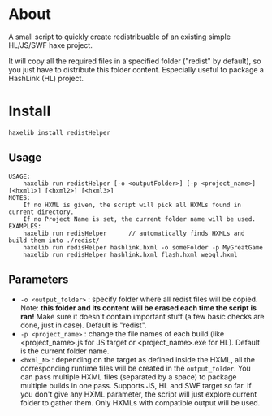 # About

A small script to quickly create redistribuable of an existing simple HL/JS/SWF haxe project.

It will copy all the required files in a specified folder ("redist" by default), so you just have to distribute this folder content. Especially useful to package a HashLink (HL) project.

# Install

```
haxelib install redistHelper
```

## Usage

```
USAGE:
    haxelib run redistHelper [-o <outputFolder>] [-p <project_name>] [<hxml1>] [<hxml2>] [<hxml3>]
NOTES:
    If no HXML is given, the script will pick all HXMLs found in current directory.
    If no Project Name is set, the current folder name will be used.
EXAMPLES:
    haxelib run redisHelper      // automatically finds HXMLs and build them into ./redist/
    haxelib run redisHelper hashlink.hxml -o someFolder -p MyGreatGame
    haxelib run redisHelper hashlink.hxml flash.hxml webgl.hxml
```

## Parameters

 - ``-o <output_folder>`` : specify folder where all redist files will be copied. Note: **this folder and its content will be erased each time the script is ran!** Make sure it doesn't contain important stuff (a few basic checks are done, just in case). Default is "redist".
 - ``-p <project_name>`` : change the file names of each build (like <project_name>.js for JS target or <project_name>.exe for HL). Default is the current folder name.
 - ``<hxml_N>`` : depending on the target as defined inside the HXML, all the corresponding runtime files will be created in the ``output_folder``. You can pass multiple HXML files (separated by a space) to package multiple builds in one pass. Supports JS, HL and SWF target so far. If you don't give any HXML parameter, the script will just explore current folder to gather them. Only HXMLs with compatible output will be used.

